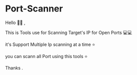 # Port-Scanner
Hello 👋👋 ,

This is Tools use for Scanning Target's IP for Open Ports 💻💻

it's Support Multiple Ip scanning at a time ⭐

you can scann all Port using this tools ⭐

Thanks .
